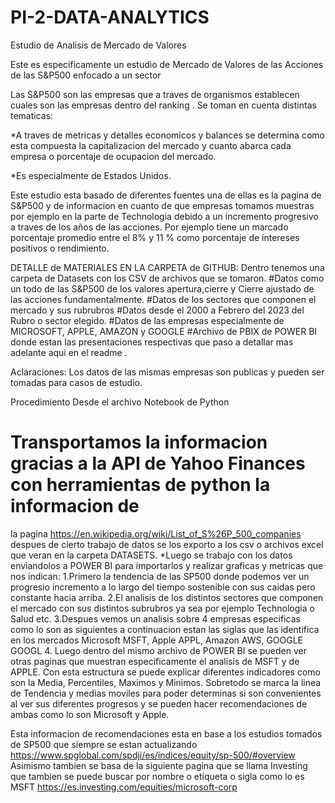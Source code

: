 # PI-2-DATA-ANALYTICS

 Estudio de Analisis de Mercado de Valores 
 
 Este es especificamente un estudio de Mercado de Valores de las Acciones de las S&P500 enfocado a un sector

 Las S&P500 son las empresas que a traves de organismos establecen cuales son las empresas dentro del ranking .
Se toman en cuenta distintas tematicas:

*A traves de metricas y detalles economicos y balances se determina como esta compuesta la capitalizacion del mercado y cuanto abarca
cada empresa o porcentaje de ocupacion del mercado.

*Es especialmente de Estados Unidos.

Este estudio esta basado de diferentes fuentes una de ellas es la pagina de S&P500 y de informacion en cuanto de que empresas tomamos muestras por ejemplo en la parte 
de Technologia debido a un incremento progresivo a traves de los años de las acciones. Por ejemplo tiene un marcado porcentaje promedio entre el 8% y 11 % como porcentaje
de intereses positivos o rendimiento.
 
 DETALLE de MATERIALES EN LA CARPETA de GITHUB:
 Dentro tenemos una carpeta de Datasets con los CSV de archivos que se tomaron.
 #Datos como un todo de las S&P500 de los valores apertura,cierre y Cierre ajustado de las acciones fundamentalmente.
 #Datos de los sectores que componen el mercado y sus rubrubros
 #Datos desde el 2000 a Febrero del 2023 del Rubro o sector elegido.
 #Datos de las empresas especialmente de MICROSOFT, APPLE, AMAZON y GOOGLE
 #Archivo de PBIX de POWER BI donde estan las presentaciones respectivas que paso a detallar mas adelante aqui en el readme . 
 
 Aclaraciones: Los datos de las mismas empresas son publicas y pueden ser tomadas para casos de estudio.
 
 Procedimiento 
  Desde el archivo Notebook de Python
 # Transportamos la informacion gracias a la API de Yahoo Finances con herramientas de python la informacion de 
 la pagina https://en.wikipedia.org/wiki/List_of_S%26P_500_companies
 despues de cierto trabajo de datos se los exporto a los csv o archivos excel que veran en la carpeta DATASETS.
 *Luego se trabajo con los datos enviandolos a POWER BI para importarlos y realizar graficas y metricas que nos indican:
 1.Primero la tendencia de las SP500 donde podemos ver un progresio incremento a lo largo del tiempo sostenible con sus caidas pero constante hacia arriba.
 2.El analisis de los distintos sectores que componen el mercado con sus distintos subrubros ya sea por ejemplo Technologia o Salud etc.
 3.Despues vemos un analisis sobre 4 empresas especificas como lo son as siguientes a continuacion estan las siglas que las identifica en los mercados 
 Microsoft MSFT, Apple APPL, Amazon AWS, GOOGLE GOOGL
 4. Luego dentro del mismo archivo de POWER BI se pueden ver otras paginas que muestran especificamente el analisis de MSFT y de APPLE.
 Con esta estructura se puede explicar diferentes indicadores como son la Media, Percentiles, Maximos y Minimos.
 Sobretodo se marca la linea de Tendencia y medias moviles para poder determinas si son convenientes al ver sus diferentes progresos y se pueden hacer recomendaciones
 de ambas como lo son Microsoft y Apple.
 
 Esta informacion de recomendaciones esta en base a los estudios tomados de SP500 que siempre se estan actualizando
 https://www.spglobal.com/spdji/es/indices/equity/sp-500/#overview
 Asimismo tambien se basa de la siguiente pagina que se llama Investing que tambien se puede buscar por nombre o etiqueta o sigla como lo es MSFT
 https://es.investing.com/equities/microsoft-corp
 



